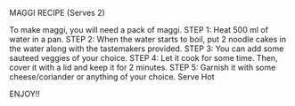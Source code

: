 MAGGI RECIPE (Serves 2)

To make maggi, you will need a pack of maggi. 
STEP 1: Heat 500 ml of water in a pan.
STEP 2: When the water starts to boil, put 2 noodle cakes in the water along with the tastemakers provided. 
STEP 3: You can add some sauteed veggies of your choice.
STEP 4: Let it cook for some time. Then, cover it with a lid and keep it for 2 minutes.
STEP 5: Garnish it with some cheese/coriander or anything of your choice.
Serve Hot

ENJOY!!
